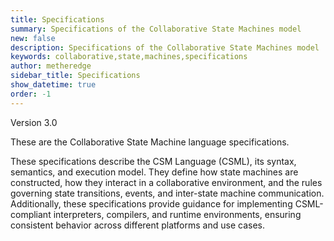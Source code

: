 ```yaml
---
title: Specifications
summary: Specifications of the Collaborative State Machines model
new: false
description: Specifications of the Collaborative State Machines model
keywords: collaborative,state,machines,specifications
author: metheredge
sidebar_title: Specifications
show_datetime: true
order: -1
---
```


Version 3.0

These are the Collaborative State Machine language specifications.

These specifications describe the CSM Language (CSML), its syntax, semantics, and execution model. They define
how state machines are constructed, how they interact in a collaborative environment, and the rules governing
state transitions, events, and inter-state machine communication. Additionally, these specifications provide
guidance for implementing CSML-compliant interpreters, compilers, and runtime environments, ensuring 
consistent behavior across different platforms and use cases.

<script type="text/javascript" src="https://cdn.mathjax.org/mathjax/latest/MathJax.js?config=TeX-AMS-MML_HTMLorMML"></script>

<script type="text/x-mathjax-config">
    MathJax.Hub.Config({ tex2jax: {inlineMath: [['$', '$']]}, messageStyle: "none" });
</script>